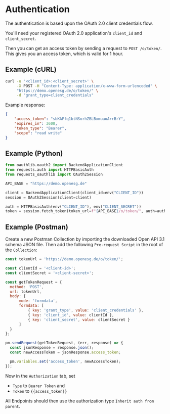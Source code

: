 # Authentication

The authentication is based upon the OAuth 2.0 client credentials flow.

You'll need your registered OAuth 2.0 application's `client_id` and
`client_secret`.

Then you can get an access token by sending a request to `POST /o/token/`.
This gives you an access token, which is valid for 1 hour.

## Example (cURL)

```bash
curl -u '<client_id>:<client_secret>' \
     -X POST -H "Content-Type: application/x-www-form-urlencoded" \
     "https://demo.openesg.de/o/token/" \
     -d "grant_type=client_credentials"
```

Example response:

```json
{
    "access_token": "sbKAFfq1btNSorhZBLBxmuaoArrBrY",
    "expires_in": 3600,
    "token_type": "Bearer",
    "scope": "read write"
}
```

## Example (Python)

```python
from oauthlib.oauth2 import BackendApplicationClient
from requests.auth import HTTPBasicAuth
from requests_oauthlib import OAuth2Session

API_BASE = "https://demo.openesg.de"

client = BackendApplicationClient(client_id=env("CLIENT_ID"))
session = OAuth2Session(client=client)

auth = HTTPBasicAuth(env("CLIENT_ID"), env("CLIENT_SECRET"))
token = session.fetch_token(token_url=f"{API_BASE}/o/token/", auth=auth)
```

## Example (Postman)

Create a new Postman Collection by importing the downloaded Open API 3.1 schema
JSON file. Then add the following `Pre-request Script` in the root of the
`Collection`:

```js
const tokenUrl = 'https://demo.openesg.de/o/token/';

const clientId = '<client-id>';
const clientSecret = '<client-secret>';

const getTokenRequest = {
  method: 'POST',
  url: tokenUrl,
  body: {
      mode: 'formdata',
      formdata: [
          { key: 'grant_type', value: 'client_credentials' },
          { key: 'client_id', value: clientId },
          { key: 'client_secret', value: clientSecret }
      ]
  }
};

pm.sendRequest(getTokenRequest, (err, response) => {
  const jsonResponse = response.json();
  const newAccessToken = jsonResponse.access_token;

  pm.variables.set('access_token', newAccessToken);
});
```

Now in the `Authorization` tab, set

* `Type` to `Bearer Token` and
* `Token` to `{{access_token}}`

All Endpoints should then use the authorization type `Inherit auth from parent`.
